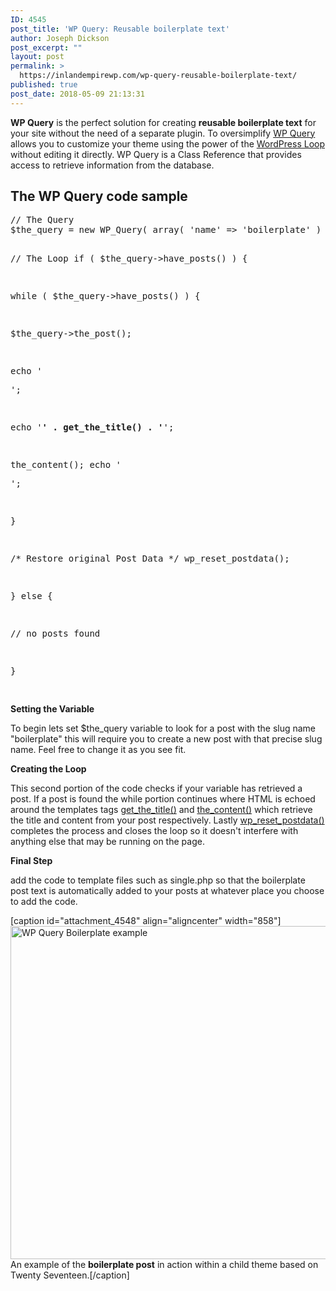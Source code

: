 ```yaml
---
ID: 4545
post_title: 'WP Query: Reusable boilerplate text'
author: Joseph Dickson
post_excerpt: ""
layout: post
permalink: >
  https://inlandempirewp.com/wp-query-reusable-boilerplate-text/
published: true
post_date: 2018-05-09 21:13:31
---
```

<strong>WP Query</strong> is the perfect solution for creating <strong>reusable boilerplate text</strong> for your site without the need of a separate plugin. To oversimplify <a href="http://codex.wordpress.org/Class_Reference/WP_Query" target="_blank" rel="noopener">WP Query</a> allows you to customize your theme using the power of the <a href="https://codex.wordpress.org/The_Loop" target="_blank" rel="noopener">WordPress Loop</a> without editing it directly. WP Query is a Class Reference that provides access to retrieve information from the database.
<h2>The WP Query code sample</h2>
<pre class="EnlighterJSRAW" data-enlighter-language="null">// The Query
$the_query = new WP_Query( array( 'name' =&gt; 'boilerplate' ) );

// The Loop
if ( $the_query-&gt;have_posts() ) {

 while ( $the_query-&gt;have_posts() ) {

  $the_query-&gt;the_post();

  echo '<div class="boilerplate">';

  echo '<strong>' . get_the_title() . '</strong>';

  the_content(); echo '</div>';

 }

/* Restore original Post Data */
 wp_reset_postdata();

 } else { 

// no posts found

}

</pre>

<strong>Setting the Variable</strong>

To begin lets set $the_query variable to look for a post with the slug name "boilerplate" this will require you to create a new post with that precise slug name. Feel free to change it as you see fit.

<strong>Creating the Loop
</strong>

This second portion of the code checks if your variable has retrieved a post. If a post is found the while portion continues where HTML is echoed around the templates tags <a href="https://developer.wordpress.org/reference/functions/get_the_title/" target="_blank" rel="noopener">get_the_title()</a> and <a href="https://developer.wordpress.org/reference/functions/the_content/" target="_blank" rel="noopener">the_content()</a> which retrieve the title and content from your post respectively. Lastly <a href="https://codex.wordpress.org/Function_Reference/wp_reset_postdata" target="_blank" rel="noopener">wp_reset_postdata()</a> completes the process and closes the loop so it doesn't interfere with anything else that may be running on the page.

<strong>Final Step</strong>

add the code to template files such as single.php so that the boilerplate post text is automatically added to your posts at whatever place you choose to add the code.

[caption id="attachment_4548" align="aligncenter" width="858"]<a href="https://inlandempirewp.com/wp-content/uploads/2018/05/Screenshot-from-2018-05-09-20-39-45.png"><img class="size-full wp-image-4548" src="https://inlandempirewp.com/wp-content/uploads/2018/05/Screenshot-from-2018-05-09-20-39-45.png" alt="WP Query Boilerplate example" width="858" height="533" /></a> An example of the <strong>boilerplate post</strong> in action within a child theme based on Twenty Seventeen.[/caption]